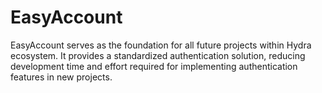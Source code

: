 # EasyAccount
EasyAccount serves as the foundation for all future projects within Hydra ecosystem. It provides a standardized authentication solution, reducing development time and effort required for implementing authentication features in new projects.
